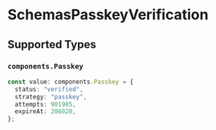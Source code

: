 # SchemasPasskeyVerification


## Supported Types

### `components.Passkey`

```typescript
const value: components.Passkey = {
  status: "verified",
  strategy: "passkey",
  attempts: 901985,
  expireAt: 206020,
};
```

